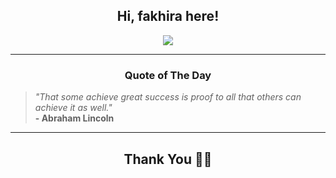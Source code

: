 <h2 align="center"> Hi, fakhira here!</h2>

<p align="center">
<a href="https://github.com/fakhiralkda" alt="github streak"><img src="https://dvst-streak.herokuapp.com/?user=fakhiralkda&theme=tokyonight&fire=DD472C"></a>
</p>

<hr>
<h3 align="center">Quote of The Day</h3>
<p align="center">
<blockquote>
<i>"That some achieve great success is proof to all that others can achieve it as well."</i>
<br>
<b>- Abraham Lincoln</b>
</blockquote>
</p>


<hr>
<h2 align="center">Thank You 🙏🏼</h2>
